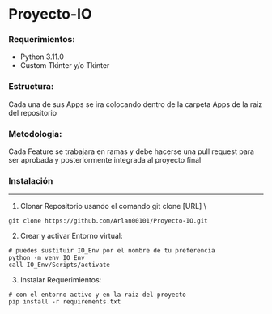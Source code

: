 # Proyecto-IO
### Requerimientos:
- Python 3.11.0
- Custom Tkinter y/o Tkinter

### Estructura:
Cada una de sus Apps se ira colocando dentro de la carpeta Apps de la raiz del repositorio

### Metodologia:
Cada Feature se trabajara en ramas y debe hacerse una pull request para ser aprobada y posteriormente integrada al proyecto final

### Instalación
___
1. Clonar Repositorio usando el comando git clone [URL]
\
```
git clone https://github.com/Arlan00101/Proyecto-IO.git
```

2. Crear y activar Entorno virtual:
```
# puedes sustituir IO_Env por el nombre de tu preferencia
python -m venv IO_Env
call IO_Env/Scripts/activate
```

3. Instalar Requerimientos:
```
# con el entorno activo y en la raiz del proyecto
pip install -r requirements.txt
```
